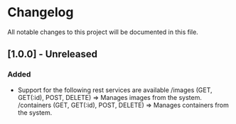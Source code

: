 # Changelog
All notable changes to this project will be documented in this file.

## [1.0.0] - Unreleased
### Added
- Support for the following rest services are available
  /images (GET, GET(:id), POST, DELETE) => Manages images from the system.
  /containers (GET, GET(:id), POST, DELETE) => Manages containers from the system.